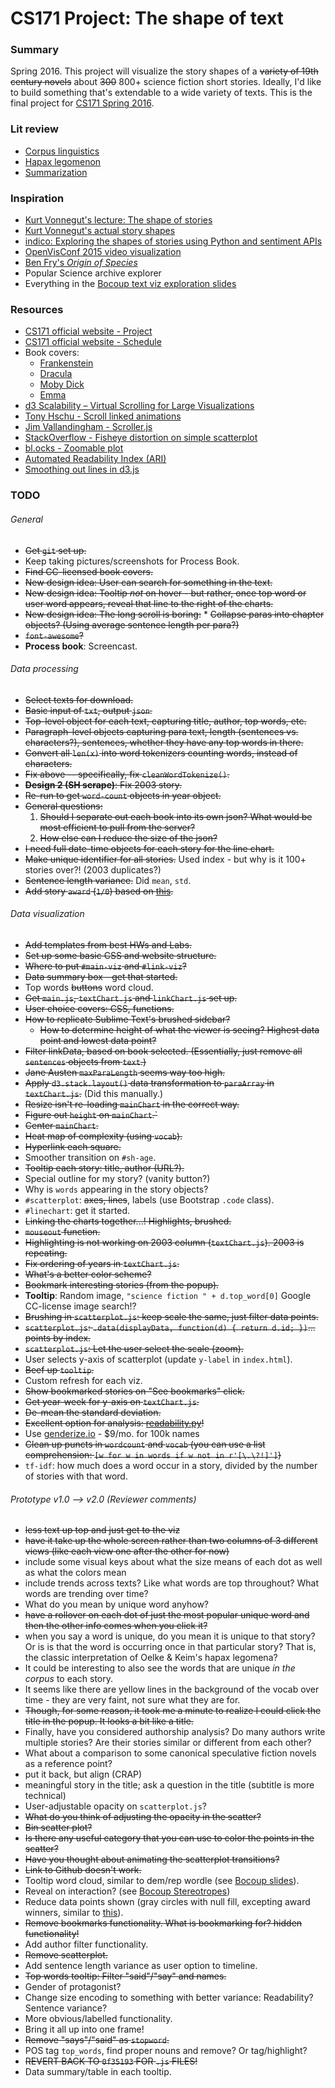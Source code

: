 CS171 Project: The shape of text
=======

### Summary

Spring 2016. This project will visualize the story shapes of a ~~variety of 19th century novels~~ about ~~300~~ 800+ science fiction short stories. Ideally, I'd like to build something that's extendable to a wide variety of texts. This is the final project for [CS171 Spring 2016](http://www.cs171.org/2016/). 

### Lit review
* [Corpus linguistics](https://en.wikipedia.org/wiki/Corpus_linguistics)
* [Hapax legomenon](https://en.wikipedia.org/wiki/Hapax_legomenon)
* [Summarization](http://www.fastforwardlabs.com/luhn/)


### Inspiration
* [Kurt Vonnegut's lecture: The shape of stories](https://www.youtube.com/watch?v=oP3c1h8v2ZQ)
* [Kurt Vonnegut's actual story shapes](http://visual.ly/kurt-vonnegut-shapes-stories-0)
* [indico: Exploring the shapes of stories using Python and sentiment APIs](https://indico.io/blog/plotlines/)
* [OpenVisConf 2015 video visualization](https://openvisconf.com/2015/#videos)
* [Ben Fry's _Origin of Species_](https://fathom.info/traces/)
* Popular Science archive explorer
* Everything in the [Bocoup text viz exploration slides](https://bocoup-education.github.io/text-vis-ovc/24-text-vis-examples/slides.htmls)

### Resources
* [CS171 official website - Project](http://www.cs171.org/2016/project/)
* [CS171 official website - Schedule](http://www.cs171.org/2016/schedule/)
* Book covers:
    * [Frankenstein](https://commons.wikimedia.org/wiki/File:CC_No_26_Frankenstein_2.JPG)
    * [Dracula](https://en.wikipedia.org/wiki/Dracula#/media/File:Dracula1st.jpeg)
    * [Moby Dick](https://en.wikipedia.org/wiki/File:Moby_Dick_p510_illustration.jpg)
    * [Emma](https://en.wikipedia.org/wiki/File:Emma_title_page_1909.jpg)
* [d3 Scalability – Virtual Scrolling for Large Visualizations](http://www.billdwhite.com/wordpress/2014/05/17/d3-scalability-virtual-scrolling-for-large-visualizations/)
* [Tony Hschu - Scroll linked animations](http://blog.tonyhschu.ca/post/49488608263/technical-write-up-scroll-linked-animations)
* [Jim Vallandingham - Scroller.js](http://vallandingham.me/scroller.html)
* [StackOverflow - Fisheye distortion on simple scatterplot](https://stackoverflow.com/questions/23407421/d3-fisheye-distortion-on-simple-scatter-plot)
* [bl.ocks - Zoomable plot](http://bl.ocks.org/peterssonjonas/4a0e7cb8d23231243e0e)
* [Automated Readability Index (ARI)](https://en.wikipedia.org/wiki/Automated_readability_index)
* [Smoothing out lines in d3.js](http://www.d3noob.org/2013/01/smoothing-out-lines-in-d3js.html)


### TODO

###### General
* ~~Get `git` set up.~~
* Keep taking pictures/screenshots for Process Book.
* ~~Find CC-licensed book covers.~~
* ~~New design idea: User can search for something in the text.~~
* ~~New design idea: Tooltip _not_ on hover - but rather, once top word or user word appears, reveal that line to the right of the charts.~~
* ~~New design idea: The long scroll is boring:~~
      * ~~Collapse paras into chapter objects? (Using average sentence length per para?)~~
* ~~`font-awesome`?~~
* **Process book**: Screencast.


###### Data processing
* ~~Select texts for download.~~
* ~~Basic input of `txt`, output `json`.~~
* ~~Top-level object for each text, capturing title, author, top words, etc.~~
* ~~Paragraph-level objects capturing para text, length (sentences vs. characters?), sentences, whether they have any top words in there.~~
* ~~Convert all `len(x)` into word tokenizers counting words, instead of characters.~~
* ~~Fix above -- specifically, fix `cleanWordTokenize()`.~~ 
* ~~**Design 2 (SH scrape)**: Fix 2003 story.~~
* ~~Re-run to get `word-count` objects in year object.~~
* ~~General questions:~~
    1. ~~Should I separate out each book into its own json? What would be most efficient to pull from the server?~~
    2. ~~How else can I reduce the size of the json?~~
* ~~I need full date-time objects for each story for the line chart.~~
* ~~Make unique identifier for all stories.~~ Used index - but why is it 100+ stories over?! (2003 duplicates?)
* ~~Sentence length variance.~~ Did `mean`, `std`.  
* ~~Add story `award` (`1/0`) based on [this](http://www.strangehorizons.com/Awards.shtml).~~

###### Data visualization
* ~~Add templates from best HWs and Labs.~~
* ~~Set up some basic CSS and website structure.~~
* ~~Where to put `#main-viz` and `#link-viz`?~~
* ~~Data summary box - get that started.~~
* Top words ~~buttons~~ word cloud. 
* ~~Get `main.js`, `textChart.js` and `linkChart.js` set up.~~
* ~~User choice covers: CSS, functions.~~ 
* ~~How to replicate Sublime Text's brushed sidebar?~~
    * ~~How to determine height of what the viewer is seeing? Highest data point and lowest data point?~~
* ~~Filter linkData, based on book selected. (Essentially, just remove all `sentences` objects from `text`.)~~
* ~~Jane Austen `maxParaLength` seems way too high.~~
* ~~Apply `d3.stack.layout()` data transformation to `paraArray` in `textChart.js`.~~ (Did this manually.)
* ~~Resize isn't re-loading `mainChart` in the correct way.~~
* ~~Figure out `height` on `mainChart`.`~~
* ~~Center `mainChart`.~~
* ~~Heat map of complexity (using `vocab`).~~
* ~~Hyperlink each square.~~
* Smoother transition on `#sh-age`. 
* ~~Tooltip each story: title, author (URL?).~~ 
* Special outline for my story? (vanity button?)
* Why is `words` appearing in the story objects?
* `#scatterplot`: ~~axes, lines~~, labels (use Bootstrap `.code` class).
* `#linechart`: get it started.
* ~~Linking the charts together...! Highlights, brushed.~~
* ~~`mouseout` function.~~
* ~~Highlighting is not working on 2003 column (`textChart.js`). 2003 is repeating.~~ 
* ~~Fix ordering of years in `textChart.js`.~~
* ~~What's a better color scheme?~~
* ~~Bookmark interesting stories (from the popup).~~ 
* **Tooltip**: Random image, `"science fiction " + d.top_word[0]` Google CC-license image search!?
* ~~Brushing in `scatterplot.js`: keep scale the same, just filter data points.~~
* ~~`scatterplot.js`: `.data(displayData, function(d) { return d.id; })`... points by index.~~
* ~~`scatterplot.js`: Let the user select the scale (zoom).~~
* User selects y-axis of scatterplot (update `y-label` in `index.html`). 
* ~~Beef up `tooltip`.~~
* Custom refresh for each viz.
* ~~Show bookmarked stories on "See bookmarks" click.~~
* ~~Get year-week for y-axis on `textChart.js`.~~ 
* ~~De-mean the standard deviation.~~
* ~~Excellent option for analysis: [readability.py](https://github.com/mmautner/readability)!~~
* Use [genderize.io](https://genderize.io/) - $9/mo. for 100k names
* ~~Clean up puncts in `wordcount` and `vocab` (you can use a list comprehension: `[w for w in words if w not in r'[\.\?!]']`)~~
* `tf-idf`: how much does a word occur in a story, divided by the number of stories with that word.


###### Prototype v1.0 --> v2.0 (Reviewer comments)
* ~~less text up top and just get to the viz~~
* ~~have it take up the whole screen rather than two columns of 3 different views (like each view one after the other for now)~~
* include some visual keys about what the size means of each dot as well as what the colors mean
* include trends across texts? Like what words are top throughout? What words are trending over time?
* What do you mean by unique word anyhow? 
* ~~have a rollover on each dot of just the most popular unique word and then the other info comes when you click it?~~
* when you say a word is unique, do you mean it is unique to that story? Or is is that the word is occurring once in that particular story?  That is, the classic interpretation of Oelke & Keim's hapax legomena?
* It could be interesting to also see the words that are unique ​_in the corpus_​ to each story.
* It seems like there are yellow lines in the background of the vocab over time - they are very faint, not sure what they are for. 
* ~~Though, for some reason, it took me a minute to realize I could click the title in the popup. It looks a bit like a title.~~
* Finally, have you considered authorship analysis? Do many authors write multiple stories? Are their stories similar or different from each other?
* What about a comparison to some canonical speculative fiction novels as a reference point?
* put it back, but align (CRAP)
* meaningful story in the title; ask a question in the title (subtitle is more technical)
* User-adjustable opacity on `scatterplot.js`?
* ~~What do you think of adjusting the opacity in the scatter?~~
* ~~Bin scatter plot?~~
* ~~Is there any useful category that you can use to color the points in the scatter?~~
* ~~Have you thought about animating the scatterplot transitions?~~ 
* ~~Link to Github doesn't work.~~
* Tooltip word cloud, similar to dem/rep wordle (see [Bocoup slides](https://bocoup-education.github.io/text-vis-ovc/24-text-vis-examples/slides.html#5)).
* Reveal on interaction? (see [Bocoup Stereotropes](http://stereotropes.bocoup.com/))
* Reduce data points shown (gray circles with null fill, excepting award winners, similar to [this](https://bocoup-education.github.io/text-vis-ovc/24-text-vis-examples/slides.html#21)).
* ~~Remove bookmarks functionality. What is bookmarking for? hidden functionality!~~
* Add author filter functionality.
* ~~Remove scatterplot.~~
* Add sentence length variance as user option to timeline.
* ~~Top words tooltip: Filter "said"/"say" and names.~~
* Gender of protagonist?
* Change size encoding to something with better variance: Readability? Sentence variance? 
* More obvious/labelled functionality.
* Bring it all up into one frame!
* ~~Remove "says"/"said" as `stopword`.~~
* POS tag `top_words`, find proper nouns and remove? Or tag/highlight?
* ~~REVERT BACK TO `0f35193` FOR `.js` FILES!~~
* Data summary/table in each tooltip.



